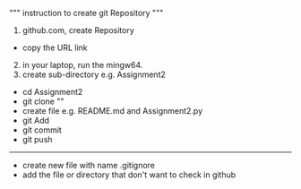 """
  instruction to create git Repository
"""
1) github.com, create Repository
- copy the URL link
2) in your laptop, run the mingw64.
3) create sub-directory e.g.  Assignment2
- cd Assignment2
- git clone "<URL>"
- create file e.g. README.md and Assignment2.py
- git Add
- git commit
- git push
-----------------------
- create new file with name .gitignore
- add the file or directory that don't want to check in github
